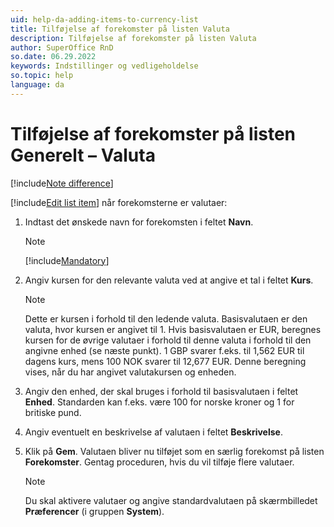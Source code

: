 ```yaml
---
uid: help-da-adding-items-to-currency-list
title: Tilføjelse af forekomster på listen Valuta
description: Tilføjelse af forekomster på listen Valuta
author: SuperOffice RnD
so.date: 06.29.2022
keywords: Indstillinger og vedligeholdelse
so.topic: help
language: da
---
```

 
# Tilføjelse af forekomster på listen Generelt – Valuta

[!include[Note difference](includes/different-edit-list-item-dialog.md)]

[!include[Edit list item](includes/edit-list-item.md)] når forekomsterne er valutaer:

1. Indtast det ønskede navn for forekomsten i feltet **Navn**.

    > [!NOTE]
    > [!include[Mandatory](includes/note-mandatory-field.md)]

2. Angiv kursen for den relevante valuta ved at angive et tal i feltet **Kurs**.

    > [!NOTE]
    > Dette er kursen i forhold til den ledende valuta. Basisvalutaen er den valuta, hvor kursen er angivet til 1. Hvis basisvalutaen er EUR, beregnes kursen for de øvrige valutaer i forhold til denne valuta i forhold til den angivne enhed (se næste punkt). 1 GBP svarer f.eks. til 1,562 EUR til dagens kurs, mens 100 NOK svarer til 12,677 EUR. Denne beregning vises, når du har angivet valutakursen og enheden.

3. Angiv den enhed, der skal bruges i forhold til basisvalutaen i feltet **Enhed**. Standarden kan f.eks. være 100 for norske kroner og 1 for britiske pund.

4. Angiv eventuelt en beskrivelse af valutaen i feltet **Beskrivelse**.

5. Klik på **Gem**. Valutaen bliver nu tilføjet som en særlig forekomst på listen **Forekomster**. Gentag proceduren, hvis du vil tilføje flere valutaer.

    > [!NOTE]
    > Du skal aktivere valutaer og angive standardvalutaen på skærmbilledet **Præferencer** (i gruppen **System**).
